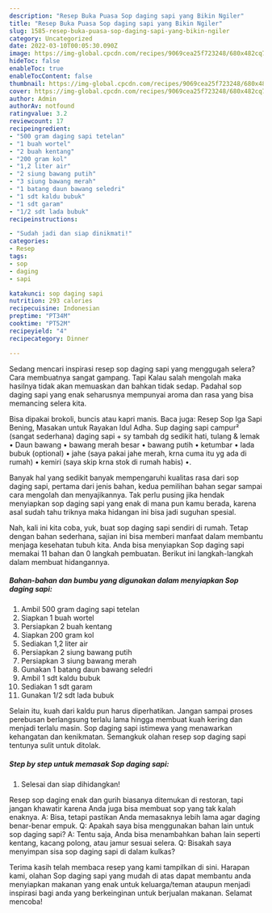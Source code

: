 ```yaml
---
description: "Resep Buka Puasa Sop daging sapi yang Bikin Ngiler"
title: "Resep Buka Puasa Sop daging sapi yang Bikin Ngiler"
slug: 1585-resep-buka-puasa-sop-daging-sapi-yang-bikin-ngiler
category: Uncategorized
date: 2022-03-10T00:05:30.090Z
image: https://img-global.cpcdn.com/recipes/9069cea25f723248/680x482cq70/sop-daging-sapi-foto-resep-utama.jpg
hideToc: false
enableToc: true
enableTocContent: false
thumbnail: https://img-global.cpcdn.com/recipes/9069cea25f723248/680x482cq70/sop-daging-sapi-foto-resep-utama.jpg
cover: https://img-global.cpcdn.com/recipes/9069cea25f723248/680x482cq70/sop-daging-sapi-foto-resep-utama.jpg
author: Admin
authorAv: notfound
ratingvalue: 3.2
reviewcount: 17
recipeingredient:
- "500 gram daging sapi tetelan"
- "1 buah wortel"
- "2 buah kentang"
- "200 gram kol"
- "1,2 liter air"
- "2 siung bawang putih"
- "3 siung bawang merah"
- "1 batang daun bawang seledri"
- "1 sdt kaldu bubuk"
- "1 sdt garam"
- "1/2 sdt lada bubuk"
recipeinstructions:

- "Sudah jadi dan siap dinikmati!"
categories:
- Resep
tags:
- sop
- daging
- sapi

katakunci: sop daging sapi 
nutrition: 293 calories
recipecuisine: Indonesian
preptime: "PT34M"
cooktime: "PT52M"
recipeyield: "4"
recipecategory: Dinner

---
```



Sedang mencari inspirasi resep sop daging sapi yang menggugah selera? Cara membuatnya sangat gampang. Tapi Kalau salah mengolah maka hasilnya tidak akan memuaskan dan bahkan tidak sedap. Padahal sop daging sapi yang enak seharusnya mempunyai aroma dan rasa yang bisa memancing selera kita.


Bisa dipakai brokoli, buncis atau kapri manis. Baca juga: Resep Sop Iga Sapi Bening, Masakan untuk Rayakan Idul Adha. Sup daging sapi campur² (sangat sederhana) daging sapi + sy tambah dg sedikit hati, tulang &amp; lemak • Daun bawang • bawang merah besar • bawang putih • ketumbar • lada bubuk (optional) • jahe (saya pakai jahe merah, krna cuma itu yg ada di rumah) • kemiri (saya skip krna stok di rumah habis) •.

Banyak hal yang sedikit banyak mempengaruhi kualitas rasa dari sop daging sapi, pertama dari jenis bahan, kedua pemilihan bahan segar sampai cara mengolah dan menyajikannya. Tak perlu pusing jika hendak menyiapkan sop daging sapi yang enak di mana pun kamu berada, karena asal sudah tahu triknya maka hidangan ini bisa jadi suguhan spesial.


Nah, kali ini kita coba, yuk, buat sop daging sapi sendiri di rumah. Tetap dengan bahan sederhana, sajian ini bisa memberi manfaat dalam membantu menjaga kesehatan tubuh kita. Anda bisa menyiapkan Sop daging sapi memakai 11 bahan dan 0 langkah pembuatan. Berikut ini langkah-langkah dalam membuat hidangannya.

<!--inarticleads1-->

##### Bahan-bahan dan bumbu yang digunakan dalam menyiapkan Sop daging sapi:

1. Ambil 500 gram daging sapi tetelan
1. Siapkan 1 buah wortel
1. Persiapkan 2 buah kentang
1. Siapkan 200 gram kol
1. Sediakan 1,2 liter air
1. Persiapkan 2 siung bawang putih
1. Persiapkan 3 siung bawang merah
1. Gunakan 1 batang daun bawang seledri
1. Ambil 1 sdt kaldu bubuk
1. Sediakan 1 sdt garam
1. Gunakan 1/2 sdt lada bubuk


Selain itu, kuah dari kaldu pun harus diperhatikan. Jangan sampai proses perebusan berlangsung terlalu lama hingga membuat kuah kering dan menjadi terlalu masin. Sop daging sapi istimewa yang menawarkan kehangatan dan kenikmatan. Semangkuk olahan resep sop daging sapi tentunya sulit untuk ditolak. 

<!--inarticleads2-->

##### Step by step untuk memasak Sop daging sapi:


1. Selesai dan siap dihidangkan!

Resep sop daging enak dan gurih biasanya ditemukan di restoran, tapi jangan khawatir karena Anda juga bisa membuat sop yang tak kalah enaknya. A: Bisa, tetapi pastikan Anda memasaknya lebih lama agar daging benar-benar empuk. Q: Apakah saya bisa menggunakan bahan lain untuk sop daging sapi? A: Tentu saja, Anda bisa menambahkan bahan lain seperti kentang, kacang polong, atau jamur sesuai selera. Q: Bisakah saya menyimpan sisa sop daging sapi di dalam kulkas? 

Terima kasih telah membaca resep yang kami tampilkan di sini. Harapan kami, olahan Sop daging sapi yang mudah di atas dapat membantu anda menyiapkan makanan yang enak untuk keluarga/teman ataupun menjadi inspirasi bagi anda yang berkeinginan untuk berjualan makanan. Selamat mencoba!

